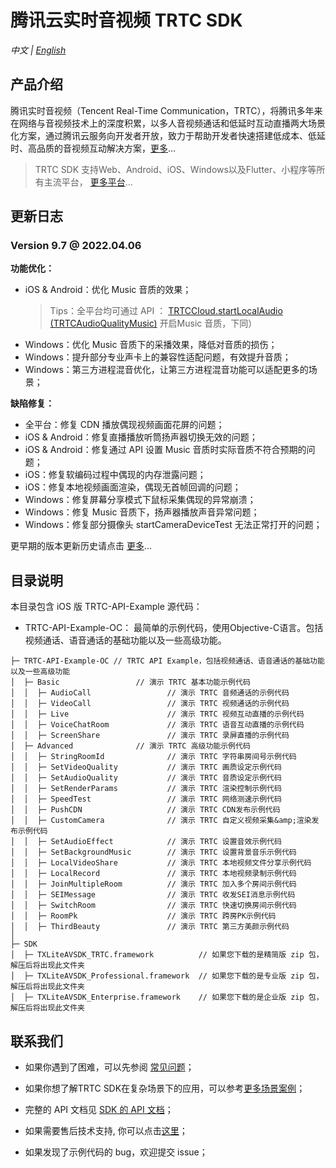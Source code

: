 # 腾讯云实时音视频 TRTC SDK

_中文 | [English](README.en.md)_

## 产品介绍

腾讯实时音视频（Tencent Real-Time Communication，TRTC），将腾讯多年来在网络与音视频技术上的深度积累，以多人音视频通话和低延时互动直播两大场景化方案，通过腾讯云服务向开发者开放，致力于帮助开发者快速搭建低成本、低延时、高品质的音视频互动解决方案，[更多](https://cloud.tencent.com/document/product/647/16788)...

> TRTC SDK 支持Web、Android、iOS、Windows以及Flutter、小程序等所有主流平台， [更多平台](https://github.com/LiteAVSDK?q=TRTC_&type=all&sort=)...



## 更新日志

### Version 9.7 @ 2022.04.06

**功能优化：** 
- iOS & Android：优化 Music 音质的效果；
  > Tips：全平台均可通过 API ： [TRTCCloud.startLocalAudio (TRTCAudioQualityMusic)](https://liteav.sdk.qcloud.com/doc/api/zh-cn/group__TRTCCloud__android.html#a1dadf09b10a2d128e4cef11707934329) 开启Music 音质，下同）
- Windows：优化 Music 音质下的采播效果，降低对音质的损伤；
- Windows：提升部分专业声卡上的兼容性适配问题，有效提升音质；
- Windows：第三方进程混音优化，让第三方进程混音功能可以适配更多的场景；

**缺陷修复：**
- 全平台：修复 CDN 播放偶现视频画面花屏的问题；
- iOS & Android：修复直播播放听筒扬声器切换无效的问题；
- iOS & Android：修复通过 API 设置 Music 音质时实际音质不符合预期的问题；
- iOS：修复软编码过程中偶现的内存泄露问题；
- iOS：修复本地视频画面渲染，偶现无首帧回调的问题；
- Windows：修复屏幕分享模式下鼠标采集偶现的异常崩溃；
- Windows：修复 Music 音质下，扬声器播放声音异常问题；
- Windows：修复部分摄像头 startCameraDeviceTest 无法正常打开的问题；

更早期的版本更新历史请点击  [更多](https://cloud.tencent.com/document/product/647/46907)...


## 目录说明

本目录包含 iOS 版 TRTC-API-Example 源代码：
- TRTC-API-Example-OC： 最简单的示例代码，使用Objective-C语言。包括视频通话、语音通话的基础功能以及一些高级功能。
```
├─ TRTC-API-Example-OC // TRTC API Example，包括视频通话、语音通话的基础功能以及一些高级功能
│  ├─ Basic                 // 演示 TRTC 基本功能示例代码
│  │  ├─ AudioCall                 // 演示 TRTC 音频通话的示例代码
│  │  ├─ VideoCall                 // 演示 TRTC 视频通话的示例代码
│  │  ├─ Live                      // 演示 TRTC 视频互动直播的示例代码
│  │  ├─ VoiceChatRoom             // 演示 TRTC 语音互动直播的示例代码
│  │  ├─ ScreenShare               // 演示 TRTC 录屏直播的示例代码
│  ├─ Advanced              // 演示 TRTC 高级功能示例代码
│  │  ├─ StringRoomId              // 演示 TRTC 字符串房间号示例代码
│  │  ├─ SetVideoQuality           // 演示 TRTC 画质设定示例代码
│  │  ├─ SetAudioQuality           // 演示 TRTC 音质设定示例代码
│  │  ├─ SetRenderParams           // 演示 TRTC 渲染控制示例代码
│  │  ├─ SpeedTest                 // 演示 TRTC 网络测速示例代码
│  │  ├─ PushCDN                   // 演示 TRTC CDN发布示例代码
│  │  ├─ CustomCamera              // 演示 TRTC 自定义视频采集&amp;渲染发布示例代码
│  │  ├─ SetAudioEffect            // 演示 TRTC 设置音效示例代码
│  │  ├─ SetBackgroundMusic        // 演示 TRTC 设置背景音乐示例代码
│  │  ├─ LocalVideoShare           // 演示 TRTC 本地视频文件分享示例代码
│  │  ├─ LocalRecord               // 演示 TRTC 本地视频录制示例代码
│  │  ├─ JoinMultipleRoom          // 演示 TRTC 加入多个房间示例代码
│  │  ├─ SEIMessage                // 演示 TRTC 收发SEI消息示例代码
│  │  ├─ SwitchRoom                // 演示 TRTC 快速切换房间示例代码
│  │  ├─ RoomPk                    // 演示 TRTC 跨房PK示例代码
│  │  ├─ ThirdBeauty               // 演示 TRTC 第三方美颜示例代码
│  
├─ SDK 
│  ├─ TXLiteAVSDK_TRTC.framework          // 如果您下载的是精简版 zip 包，解压后将出现此文件夹
│  ├─ TXLiteAVSDK_Professional.framework  // 如果您下载的是专业版 zip 包，解压后将出现此文件夹
│  ├─ TXLiteAVSDK_Enterprise.framework    // 如果您下载的是企业版 zip 包，解压后将出现此文件夹

```



## 联系我们
- 如果你遇到了困难，可以先参阅 [常见问题](https://cloud.tencent.com/document/product/647/43018)；

- 如果你想了解TRTC SDK在复杂场景下的应用，可以参考[更多场景案例](https://cloud.tencent.com/document/product/647/57486)；

- 完整的 API 文档见 [SDK 的 API 文档](http://doc.qcloudtrtc.com/md_introduction_trtc_Android_%E6%A6%82%E8%A7%88.html)；
- 如果需要售后技术支持, 你可以点击[这里](https://cloud.tencent.com/document/product/647/19906)；
- 如果发现了示例代码的 bug，欢迎提交 issue；
